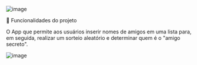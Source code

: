 ![image](https://github.com/user-attachments/assets/82420443-080d-41f8-a4a0-22bed8d7f2d4)

🔨 Funcionalidades do projeto

 O App que permite aos usuários inserir nomes de amigos em uma lista para, em seguida, realizar um sorteio aleatório e determinar quem é o "amigo secreto".
 
![image](https://github.com/user-attachments/assets/2d7309db-b05c-44a7-89ef-6e8bc91113a6)
